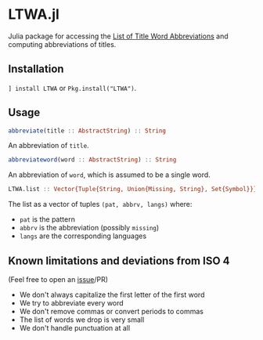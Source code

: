 # LTWA.jl

Julia package for accessing the [List of Title Word Abbreviations](https://www.issn.org/services/online-services/access-to-the-ltwa/) and computing abbreviations of titles.

## Installation

`] install LTWA` or `Pkg.install("LTWA")`.

## Usage

```julia
abbreviate(title :: AbstractString) :: String
```

An abbreviation of `title`.

```julia
abbreviateword(word :: AbstractString) :: String
```

An abbreviation of `word`, which is assumed to be a single word.

```julia
LTWA.list :: Vector{Tuple{String, Union{Missing, String}, Set{Symbol}}}
```

The list as a vector of tuples `(pat, abbrv, langs)` where:
* `pat` is the pattern
* `abbrv` is the abbreviation (possibly `missing`)
* `langs` are the corresponding languages

## Known limitations and deviations from ISO 4
(Feel free to open an [issue](https://github.com/cjdoris/LTWA.jl/issues)/PR)
* We don't always capitalize the first letter of the first word
* We try to abbreviate every word
* We don't remove commas or convert periods to commas
* The list of words we drop is very small
* We don't handle punctuation at all
